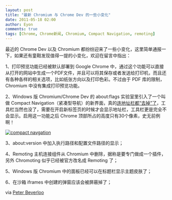 ```yaml
---
layout: post
title: "最新 Chromium 与 Chrome Dev 的一些小变化"
date: 2011-05-18 02:00
author: Eyon
comments: true
tags: [Chrome, Chrome新闻, Chromium, Compact Navigation, remoting]
---
```

最近的 Chrome Dev 以及 Chromium 都纷纷迎来了一些小变化，这里简单通报一下，如果还有童鞋发现值得一提的小变化，欢迎在留言中指出：

1、打印预览功能已经被默认部署到 Google Chrome 中，通过这个功能可以直接从打开的网站中生成一个PDF文件，并且可以将其保存或者发送给打印机，而且还有各种各样的相关选项，比如纸张方向以及打印色彩。不过由于 PDF 库的限制，Chromium 中没有集成打印预览功能。

2、Windows 版 Chromium/Chrome Dev 的 about:flags 实验室里引入了一个叫做 Compact Navigation（紧凑型导航）的新界面，真的[连地址栏都“去掉”了](http://www.chromi.org/archives/10516)，工具栏当然也没了，需要在开启新标签页的时候才会显示地址栏，工具栏更是完全不会显示。启用这一功能之后 Chrome 顶部所占的高度只有30个像素，史无前例啊！

<a href="http://img.chromi.org/2011/05/compact-navgation.png">![](http://img.chromi.org/2011/05/compact-navgation-550x171.png "compact navgation")</a>

3、about:version 中加入执行路径和配置文件路径的显示；

4、Remoting 主机连接组件从 Chromium 中删除，据称是要专门做成一个插件，另外 Chromoting 似乎已经被官方改名成 Remoting 了；

5、Windows 版 Chromium 中的面板已经可以在标题栏显示主题皮肤了；

6、在沙箱 iframes 中创建的弹窗应该会被屏蔽掉了；

via [Peter Beverloo](http://peter.sh/2011/05/compact-navigation-print-preview-and-the-css3-grid-layout-module/)
